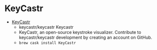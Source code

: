 # KeyCastr
- [KeyCastr](https://github.com/keycastr/keycastr)
  -  keycastr/keycastr Keycastr
  - KeyCastr, an open-source keystroke visualizer. Contribute to keycastr/keycastr development by creating an account on GitHub.
  - `brew cask install KeyCastr`
